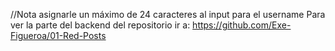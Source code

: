 //Nota
asignarle un máximo de 24 caracteres al input para el username
Para ver la parte del backend del repositorio ir a: 
  https://github.com/Exe-Figueroa/01-Red-Posts
